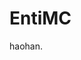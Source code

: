 
<!DOCTYPE html>
<html lang="vi">
</html>
<head>
<title>BestFull</title>
</head>
<body>


<h1>EntiMC</h1>
<p>haohan.</p>
</body>
